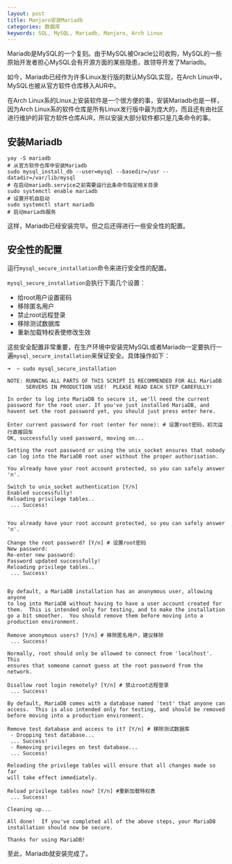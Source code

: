 ```yaml
---
layout: post
title: Manjaro安装Mariadb
categories: 数据库
keywords: SQL, MySQL, Mariadb, Manjaro, Arch Linux
---
```


Mariadb是MySQL的一个复刻。由于MySQL被Oracle公司收购，MySQL的一些原始开发者担心MySQL会有开源方面的某些隐患，故领导开发了Mariadb。

如今，Mariadb已经作为许多Linux发行版的默认MySQL实现，在Arch Linux中，MySQL也被从官方软件仓库移入AUR中。

在Arch Linux系的Linux上安装软件是一个很方便的事，安装Mariadb也是一样，因为Arch Linux系的软件仓库是所有Linux发行版中最为庞大的，而且还有由社区进行维护的非官方软件仓库AUR，所以安装大部分软件都只是几条命令的事。

## 安装Mariadb

```
yay -S mariadb
# 从官方软件仓库中安装Mariadb
sudo mysql_install_db --user=mysql --basedir=/usr --datadir=/var/lib/mysql
# 在启动mariadb.service之前需要运行此条命令指定相关目录
sudo systemctl enable mariadb
# 设置开机自启动
sudo systemctl start mariadb
# 启动mariadb服务
```
这样，Mariadb已经安装完毕。但之后还得进行一些安全性的配置。

## 安全性的配置

运行`mysql_secure_installation`命令来进行安全性的配置。

`mysql_secure_installation`会执行下面几个设置：

* 给root用户设置密码
* 移除匿名用户
* 禁止root远程登录
* 移除测试数据库
* 重新加载特权表使修改生效

这些安全配置非常重要，在生产环境中安装完MySQL或者Mariadb一定要执行一遍`mysql_secure_installation`来保证安全。具体操作如下：

```
➜  ~ sudo mysql_secure_installation

NOTE: RUNNING ALL PARTS OF THIS SCRIPT IS RECOMMENDED FOR ALL MariaDB
      SERVERS IN PRODUCTION USE!  PLEASE READ EACH STEP CAREFULLY!

In order to log into MariaDB to secure it, we'll need the current
password for the root user. If you've just installed MariaDB, and
havent set the root password yet, you should just press enter here.

Enter current password for root (enter for none): # 设置root密码，初次运行直接回车
OK, successfully used password, moving on...

Setting the root password or using the unix_socket ensures that nobody
can log into the MariaDB root user without the proper authorisation.

You already have your root account protected, so you can safely answer 'n'.

Switch to unix_socket authentication [Y/n] 
Enabled successfully!
Reloading privilege tables..
 ... Success!


You already have your root account protected, so you can safely answer 'n'.

Change the root password? [Y/n] # 设置root密码
New password: 
Re-enter new password: 
Password updated successfully!
Reloading privilege tables..
 ... Success!


By default, a MariaDB installation has an anonymous user, allowing anyone
to log into MariaDB without having to have a user account created for
them.  This is intended only for testing, and to make the installation
go a bit smoother.  You should remove them before moving into a
production environment.

Remove anonymous users? [Y/n] # 移除匿名用户，建议移除
 ... Success!

Normally, root should only be allowed to connect from 'localhost'.  This
ensures that someone cannot guess at the root password from the network.

Disallow root login remotely? [Y/n] # 禁止root远程登录
 ... Success!

By default, MariaDB comes with a database named 'test' that anyone can
access.  This is also intended only for testing, and should be removed
before moving into a production environment.

Remove test database and access to it? [Y/n] # 移除测试数据库
 - Dropping test database...
 ... Success!
 - Removing privileges on test database...
 ... Success!

Reloading the privilege tables will ensure that all changes made so far
will take effect immediately.

Reload privilege tables now? [Y/n] #重新加载特权表
 ... Success!

Cleaning up...

All done!  If you've completed all of the above steps, your MariaDB
installation should now be secure.

Thanks for using MariaDB!
```

至此，Mariadb就安装完成了。
